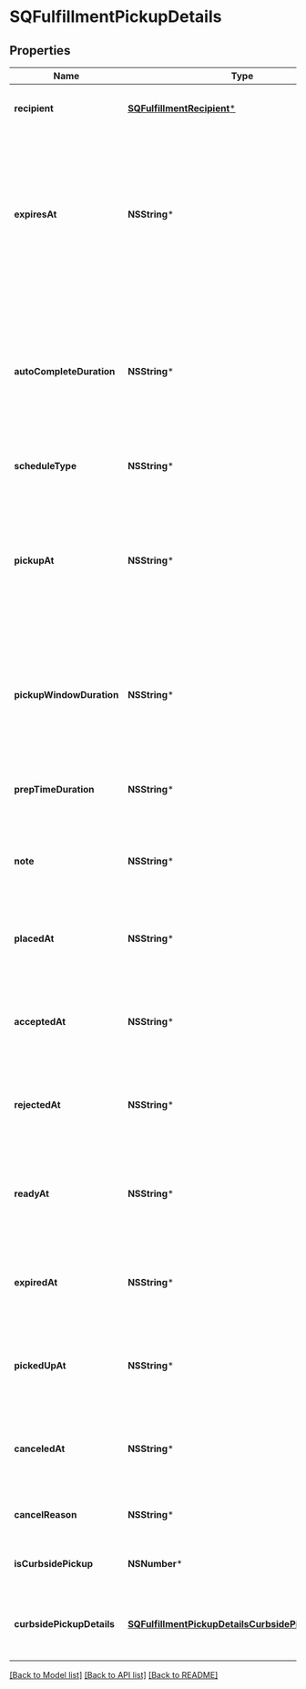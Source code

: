 # SQFulfillmentPickupDetails

## Properties
Name | Type | Description | Notes
------------ | ------------- | ------------- | -------------
**recipient** | [**SQFulfillmentRecipient***](SQFulfillmentRecipient.md) | Information about the person to pick up this fulfillment from a physical location. | [optional] 
**expiresAt** | **NSString*** | The [timestamp](https://developer.squareup.com/docs/build-basics/working-with-dates) indicating when this fulfillment expires if it is not accepted. The timestamp must be in RFC 3339 format (for example, \&quot;2016-09-04T23:59:33.123Z\&quot;). The expiration time can only be set up to 7 days in the future. If &#x60;expires_at&#x60; is not set, this pickup fulfillment is automatically accepted when placed. | [optional] 
**autoCompleteDuration** | **NSString*** | The duration of time after which an open and accepted pickup fulfillment is automatically moved to the &#x60;COMPLETED&#x60; state. The duration must be in RFC 3339 format (for example, \&quot;P1W3D\&quot;).  If not set, this pickup fulfillment remains accepted until it is canceled or completed. | [optional] 
**scheduleType** | **NSString*** | The schedule type of the pickup fulfillment. Defaults to &#x60;SCHEDULED&#x60;. | [optional] 
**pickupAt** | **NSString*** | The [timestamp](https://developer.squareup.com/docs/build-basics/working-with-dates) that represents the start of the pickup window. Must be in RFC 3339 timestamp format, e.g., \&quot;2016-09-04T23:59:33.123Z\&quot;.  For fulfillments with the schedule type &#x60;ASAP&#x60;, this is automatically set to the current time plus the expected duration to prepare the fulfillment. | [optional] 
**pickupWindowDuration** | **NSString*** | The window of time in which the order should be picked up after the &#x60;pickup_at&#x60; timestamp. Must be in RFC 3339 duration format, e.g., \&quot;P1W3D\&quot;. Can be used as an informational guideline for merchants. | [optional] 
**prepTimeDuration** | **NSString*** | The duration of time it takes to prepare this fulfillment. The duration must be in RFC 3339 format (for example, \&quot;P1W3D\&quot;). | [optional] 
**note** | **NSString*** | A note to provide additional instructions about the pickup fulfillment displayed in the Square Point of Sale application and set by the API. | [optional] 
**placedAt** | **NSString*** | The [timestamp](https://developer.squareup.com/docs/build-basics/working-with-dates) indicating when the fulfillment was placed. The timestamp must be in RFC 3339 format (for example, \&quot;2016-09-04T23:59:33.123Z\&quot;). | [optional] 
**acceptedAt** | **NSString*** | The [timestamp](https://developer.squareup.com/docs/build-basics/working-with-dates) indicating when the fulfillment was accepted. The timestamp must be in RFC 3339 format (for example, \&quot;2016-09-04T23:59:33.123Z\&quot;). | [optional] 
**rejectedAt** | **NSString*** | The [timestamp](https://developer.squareup.com/docs/build-basics/working-with-dates) indicating when the fulfillment was rejected. The timestamp must be in RFC 3339 format (for example, \&quot;2016-09-04T23:59:33.123Z\&quot;). | [optional] 
**readyAt** | **NSString*** | The [timestamp](https://developer.squareup.com/docs/build-basics/working-with-dates) indicating when the fulfillment is marked as ready for pickup. The timestamp must be in RFC 3339 format (for example, \&quot;2016-09-04T23:59:33.123Z\&quot;). | [optional] 
**expiredAt** | **NSString*** | The [timestamp](https://developer.squareup.com/docs/build-basics/working-with-dates) indicating when the fulfillment expired. The timestamp must be in RFC 3339 format (for example, \&quot;2016-09-04T23:59:33.123Z\&quot;). | [optional] 
**pickedUpAt** | **NSString*** | The [timestamp](https://developer.squareup.com/docs/build-basics/working-with-dates) indicating when the fulfillment was picked up by the recipient. The timestamp must be in RFC 3339 format (for example, \&quot;2016-09-04T23:59:33.123Z\&quot;). | [optional] 
**canceledAt** | **NSString*** | The [timestamp](https://developer.squareup.com/docs/build-basics/working-with-dates) indicating when the fulfillment was canceled. The timestamp must be in RFC 3339 format (for example, \&quot;2016-09-04T23:59:33.123Z\&quot;). | [optional] 
**cancelReason** | **NSString*** | A description of why the pickup was canceled. The maximum length: 100 characters. | [optional] 
**isCurbsidePickup** | **NSNumber*** | If set to &#x60;true&#x60;, indicates that this pickup order is for curbside pickup, not in-store pickup. | [optional] 
**curbsidePickupDetails** | [**SQFulfillmentPickupDetailsCurbsidePickupDetails***](SQFulfillmentPickupDetailsCurbsidePickupDetails.md) | Specific details for curbside pickup. These details can only be populated if &#x60;is_curbside_pickup&#x60; is set to &#x60;true&#x60;. | [optional] 

[[Back to Model list]](../README.md#documentation-for-models) [[Back to API list]](../README.md#documentation-for-api-endpoints) [[Back to README]](../README.md)


